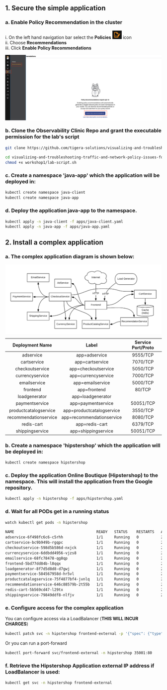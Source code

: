 ## 1. Secure the simple application

### a. Enable Policy Recommendation in the cluster

i. On the left hand navigation bar select the **Policies** <img src="Images/icon-1.png" alt="Connect Cluster" width="30"> icon </br>
ii. Choose **Recommendations** </br>
iii. Click **Enable Policy Recommendations** </br>

<p align="center">
  <img src="Images/3.pr.png" align="center" width="1000">
</p>

### b. Clone the Observability Clinic Repo and grant the executable permission for the lab's script
```bash
git clone https://github.com/tigera-solutions/visualizing-and-troubleshooting-traffic-and-network-policy-issues-for-AKS.git
```
```bash
cd visualizing-and-troubleshooting-traffic-and-network-policy-issues-for-AKS
chmod +x workshop1/lab-script.sh 
```

### c. Create a namespace 'java-app' which the application will be deployed in:

```bash
kubectl create namespace java-client
kubectl create namespace java-app
```

### d. Deploy the application java-app to the namespace.

```bash
kubectl apply -n java-client -f apps/java-client.yaml
kubectl apply -n java-app -f apps/java-app.yaml
```

## 2. Install a complex application

### a. The complex application diagram is shown below: 

<p align="center">
  <img src="Images/3.m1lab4-1.png" align="center" width="1000">
</p>

| Deployment Name         | Label                     | Service Port/Proto  |
| :-----------:           | :-------------:           | :-----------------: |
| adservice               | app=adservice             | 9555/TCP            |
| cartservice             | app=cartservice           | 7070/TCP            |
| checkoutservice         | app=checkoutservice       | 5050/TCP            |
| currencyservice         | app=currencyservice       | 7000/TCP            |
| emailservice            | app=emailservice          | 5000/TCP            |
| frontend                | app=frontend              | 80/TCP              |
| loadgenerator           | app=loadgenerator         |                     |
| paymentservice          | app=paymentservice        | 50051/TCP           |
| productcatalogservice   | app=productcatalogservice | 3550/TCP            |
| recommendationservice   | app=recommendationservice | 8080/TCP            |
| redis-cart              |app=redis-cart             | 6379/TCP            |
| shippingservice         | app=shippingservice       | 50051/TCP           |


### b. Create a namespace 'hipstershop' which the application will be deployed in:

```bash
kubectl create namespace hipstershop
```
### c. Deploy the application Online Boutique (Hipstershop) to the namespace. This will install the application from the Google repository.

```bash
kubectl apply -n hipstershop -f apps/hipstershop.yaml
```

### d. Wait for all PODs get in a running status

```bash
watch kubectl get pods -n hipstershop
```
```bash
NAME                                     READY   STATUS    RESTARTS   AGE
adservice-6f498fc6c6-c5rhh               1/1     Running   0          2m40s
cartservice-bc9b949b-rgqpc               1/1     Running   0          2m40s
checkoutservice-598d5b586d-nxjck         1/1     Running   0          2m41s
currencyservice-6ddbdd4956-vjzs8         1/1     Running   0          2m40s
emailservice-68fc78478-qg8qp             1/1     Running   0          2m41s
frontend-5bd77dd84b-l8qqx                1/1     Running   0          2m41s
loadgenerator-8f7d5d8d8-d7gwj            1/1     Running   0          2m40s
paymentservice-584567958d-hr5vl          1/1     Running   0          2m41s
productcatalogservice-75f4877bf4-jvnlq   1/1     Running   0          2m40s
recommendationservice-646c88579b-2t55b   1/1     Running   0          2m41s
redis-cart-5b569cd47-l29tx               1/1     Running   0          2m40s
shippingservice-79849ddf8-nlfjv          1/1     Running   0          2m40s
```

### e. Configure access for the complex application 
You can configure access via a LoadBalancer (**THIS WILL INCUR CHARGES**)
```bash
kubectl patch svc -n hipstershop frontend-external -p '{"spec": {"type": "LoadBalancer"}}'
```
Or you can run a port-forward
```bash
kubectl port-forward svc/frontend-external -n hipstershop 35001:80
```

### f. Retrieve the Hipstershop Application external IP address if LoadBalancer is used:

```bash
kubectl get svc -n hipstershop frontend-external
